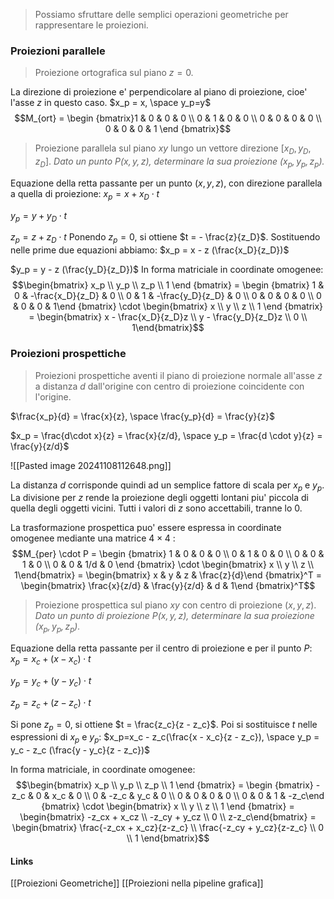 >Possiamo sfruttare delle semplici operazioni geometriche per rappresentare le proiezioni.

### Proiezioni parallele
>Proiezione ortografica sul piano $z = 0$.

La direzione di proiezione e' perpendicolare al piano di proiezione, cioe' l'asse $z$ in questo caso.
$x_p = x, \space y_p=y$
$$M_{ort} = \begin {bmatrix}1 & 0 & 0 & 0 \\ 0 & 1 & 0 & 0 \\ 0 & 0 & 0 & 0 \\ 0 & 0 & 0 & 1 \end {bmatrix}$$

>Proiezione parallela sul piano $xy$ lungo un vettore direzione $[x_D, y_D, z_D]$. *Dato un punto $P(x, y, z)$, determinare la sua proiezione $(x_p, y_p, z_p)$.*

Equazione della retta passante per un punto $(x, y, z)$, con direzione parallela a quella di proiezione:
$x_p = x + x_D \cdot t$ 

$y_p = y + y_D \cdot t$ 

$z_p = z + z_D \cdot t$ 
Ponendo $z_p = 0$, si ottiene $t = - \frac{z}{z_D}$. Sostituendo nelle prime due equazioni abbiamo:
$x_p = x - z (\frac{x_D}{z_D})$

$y_p = y - z (\frac{y_D}{z_D})$
In forma matriciale in coordinate omogenee:
$$\begin{bmatrix} x_p \\ y_p \\ z_p \\ 1 \end {bmatrix} = \begin {bmatrix} 1 & 0 & -\frac{x_D}{z_D} & 0 \\ 0 & 1 & -\frac{y_D}{z_D} & 0 \\ 0 & 0 & 0 & 0 \\ 0 & 0 & 0 & 1\end {bmatrix} \cdot \begin{bmatrix} x \\ y \\ z \\ 1 \end {bmatrix} = \begin{bmatrix} x - \frac{x_D}{z_D}z \\ y - \frac{y_D}{z_D}z \\ 0 \\ 1\end{bmatrix}$$

### Proiezioni prospettiche
>Proiezioni prospettiche aventi il piano di proiezione normale all'asse $z$ a distanza $d$ dall'origine con centro di proiezione coincidente con l'origine.

$\frac{x_p}{d} = \frac{x}{z}, \space \frac{y_p}{d} = \frac{y}{z}$

$x_p = \frac{d\cdot x}{z} = \frac{x}{z/d}, \space y_p = \frac{d \cdot y}{z} = \frac{y}{z/d}$

![[Pasted image 20241108112648.png]]

La distanza $d$ corrisponde quindi ad un semplice fattore di scala per $x_p$ e $y_p$. La divisione per $z$ rende la proiezione degli oggetti lontani piu' piccola di quella degli oggetti vicini. Tutti i valori di $z$ sono accettabili, tranne lo 0.

La trasformazione prospettica puo' essere espressa in coordinate omogenee mediante una matrice $4\times4$ :
$$M_{per} \cdot P = \begin {bmatrix} 1 & 0 & 0 & 0 \\ 0 & 1 & 0 & 0 \\ 0 & 0 & 1 & 0 \\ 0 & 0 & 1/d & 0 \end {bmatrix} \cdot \begin{bmatrix} x \\ y \\ z \\ 1\end{bmatrix} = \begin{bmatrix} x & y & z & \frac{z}{d}\end {bmatrix}^T = \begin{bmatrix} \frac{x}{z/d} & \frac{y}{z/d} & d & 1\end {bmatrix}^T$$

>Proiezione prospettica sul piano $xy$ con centro di proiezione $(x, y ,z)$. *Dato un punto di proiezione $P(x, y, z)$, determinare la sua proiezione $(x_p, y_p, z_p)$.*

Equazione della retta passante per il centro di proiezione e per il punto $P$:
$x_p = x_c + (x - x_c)\cdot t$

$y_p = y_c + (y - y_c)\cdot t$

$z_p = z_c + (z - z_c)\cdot t$

Si pone $z_p = 0$, si ottiene $t = \frac{z_c}{z - z_c}$. Poi si sostituisce $t$ nelle espressioni di $x_p$ e $y_p$:
$x_p=x_c - z_c(\frac{x - x_c}{z - z_c}), \space y_p = y_c - z_c (\frac{y - y_c}{z - z_c})$

In forma matriciale, in coordinate omogenee:
$$\begin{bmatrix} x_p \\ y_p \\ z_p \\ 1 \end {bmatrix} = \begin {bmatrix} -z_c & 0 & x_c & 0 \\ 0 & -z_c & y_c & 0 \\ 0 & 0 & 0 & 0 \\ 0 & 0 & 1 & -z_c\end {bmatrix} \cdot \begin{bmatrix} x \\ y \\ z \\ 1 \end {bmatrix} = \begin{bmatrix} -z_cx + x_cz \\ -z_cy + y_cz \\ 0 \\ z-z_c\end{bmatrix} = \begin{bmatrix} \frac{-z_cx + x_cz}{z-z_c} \\ \frac{-z_cy + y_cz}{z-z_c} \\ 0 \\ 1 \end{bmatrix}$$
#### Links
[[Proiezioni Geometriche]]
[[Proiezioni nella pipeline grafica]]